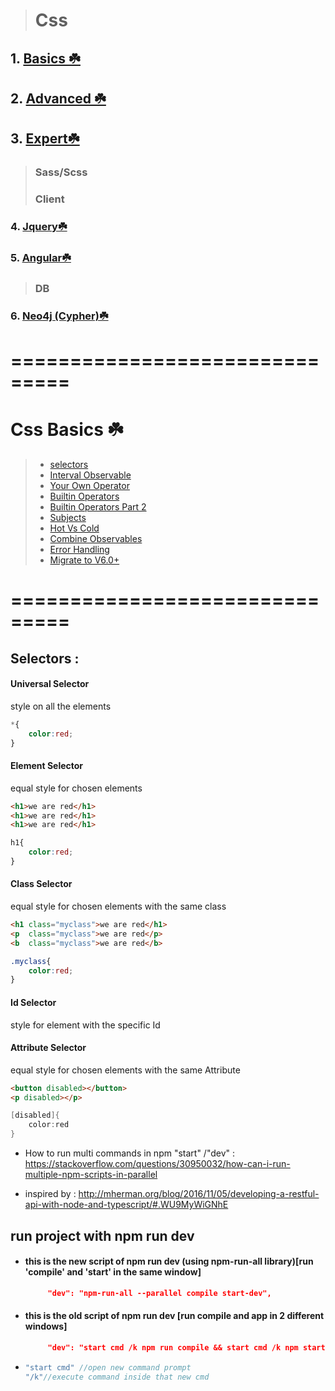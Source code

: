 > # Css
## 1. [Basics ☘️](#cssbasics)
## 2. [Advanced ☘️](#cssadvanced)
## 3. [Expert☘️](#cssexpert☘️)
> ### Sass/Scss
> ### Client
### 4. [Jquery☘️](#Jquery)
### 5. [Angular☘️](https://github.com/henbarlevi/ang2-sbs)
> ### DB
### 6. [Neo4j (Cypher)☘️](#Cypher)


# ===============================
# Css Basics  <a name="cssbasics"></a>☘️ 
> - [selectors](#css.a.a)
> - [Interval Observable](#css.a.b)
> - [Your Own Operator](#Rxjs.c)
> - [Builtin Operators](#Rxjs.d)
> - [Builtin Operators Part 2](#Rxjs.e)
> - [Subjects](#Rxjs.f)
> - [Hot Vs Cold](#Rxjs.g)
> - [Combine Observables](#Rxjs.h)
> - [Error Handling](#Rxjs.i)
> - [Migrate to V6.0+](#Rxjs.V6.0)
# ===============================

## Selectors  <a name="Rxjs.a"></a>:
#### <b>Universal Selector</b>
style on all the elements
```css
*{
    color:red;
}
```
#### <b>Element Selector</b>
equal style for chosen elements
```html
<h1>we are red</h1>
<h1>we are red</h1>
<h1>we are red</h1>
```
```css
h1{
    color:red;
}
```
#### <b>Class Selector</b>
equal style for chosen elements with the same class
```html
<h1 class="myclass">we are red</h1>
<p  class="myclass">we are red</p>
<b  class="myclass">we are red</b>
```
```css
.myclass{
    color:red;
}
```
#### <b>Id Selector</b>
style for element with the specific Id
#### <b>Attribute Selector</b>
equal style for chosen elements with the same Attribute
```html
<button disabled></button>
<p disabled></p>
```
```cs
[disabled]{
    color:red
}
```

* How to run multi commands in npm "start" /"dev" : 
https://stackoverflow.com/questions/30950032/how-can-i-run-multiple-npm-scripts-in-parallel

* inspired by :
http://mherman.org/blog/2016/11/05/developing-a-restful-api-with-node-and-typescript/#.WU9MyWiGNhE


## run project with **npm run dev**

* #### this is the new script of npm run dev (using npm-run-all library)[run 'compile' and 'start' in the same window]
  
   ```json
        "dev": "npm-run-all --parallel compile start-dev",
   
   ```
* #### this is the old script of npm run dev [run compile and app in 2 different windows]
   ```json
        "dev": "start cmd /k npm run compile && start cmd /k npm start-dev"

   ```
*
   ```ts
   "start cmd" //open new command prompt
   "/k"//execute command inside that new cmd
   ```
   